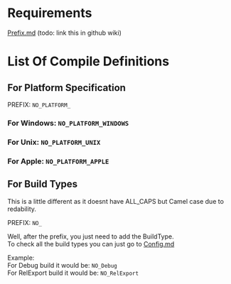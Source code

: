 # Requirements
[Prefix.md](Prefix.md) (todo: link this in github wiki)

# List Of Compile Definitions
## For Platform Specification
PREFIX: `NO_PLATFORM_`

### For Windows: `NO_PLATFORM_WINDOWS`
### For Unix: `NO_PLATFORM_UNIX`
### For Apple: `NO_PLATFORM_APPLE`

## For Build Types
This is a little different as it doesnt have ALL_CAPS but Camel case due to redability.

PREFIX: `NO_`

Well, after the prefix, you just need to add the BuildType.\
To check all the build types you can just go to [Config.md](../Building/Config.md)

Example:\
For Debug build it would be: `NO_Debug`\
For RelExport build it would be: `NO_RelExport`